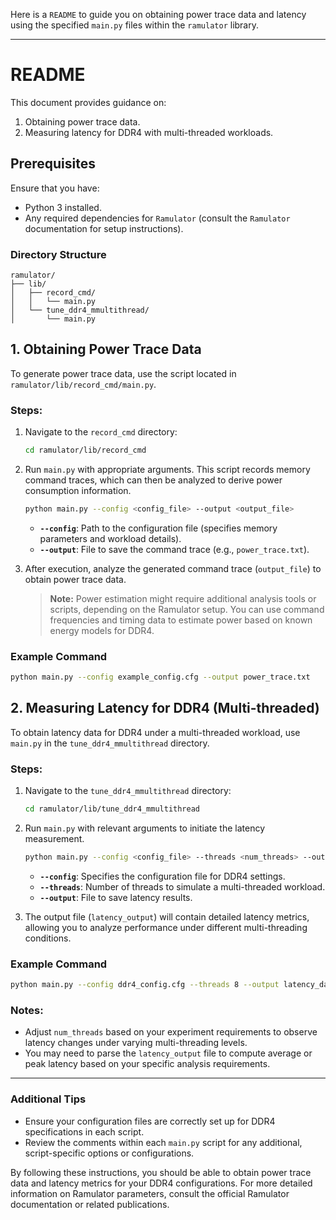 Here is a `README` to guide you on obtaining power trace data and latency using the specified `main.py` files within the `ramulator` library.

---

# README

This document provides guidance on:
1. Obtaining power trace data.
2. Measuring latency for DDR4 with multi-threaded workloads.

## Prerequisites

Ensure that you have:
- Python 3 installed.
- Any required dependencies for `Ramulator` (consult the `Ramulator` documentation for setup instructions).

### Directory Structure

```
ramulator/
├── lib/
│   ├── record_cmd/
│   │   └── main.py
│   └── tune_ddr4_mmultithread/
│       └── main.py
```

## 1. Obtaining Power Trace Data

To generate power trace data, use the script located in `ramulator/lib/record_cmd/main.py`.

### Steps:
1. Navigate to the `record_cmd` directory:
   ```bash
   cd ramulator/lib/record_cmd
   ```
2. Run `main.py` with appropriate arguments. This script records memory command traces, which can then be analyzed to derive power consumption information.
   ```bash
   python main.py --config <config_file> --output <output_file>
   ```
   - **`--config`**: Path to the configuration file (specifies memory parameters and workload details).
   - **`--output`**: File to save the command trace (e.g., `power_trace.txt`).

3. After execution, analyze the generated command trace (`output_file`) to obtain power trace data.

   > **Note:** Power estimation might require additional analysis tools or scripts, depending on the Ramulator setup. You can use command frequencies and timing data to estimate power based on known energy models for DDR4.

### Example Command
```bash
python main.py --config example_config.cfg --output power_trace.txt
```

## 2. Measuring Latency for DDR4 (Multi-threaded)

To obtain latency data for DDR4 under a multi-threaded workload, use `main.py` in the `tune_ddr4_mmultithread` directory.

### Steps:
1. Navigate to the `tune_ddr4_mmultithread` directory:
   ```bash
   cd ramulator/lib/tune_ddr4_mmultithread
   ```
2. Run `main.py` with relevant arguments to initiate the latency measurement.
   ```bash
   python main.py --config <config_file> --threads <num_threads> --output <latency_output>
   ```
   - **`--config`**: Specifies the configuration file for DDR4 settings.
   - **`--threads`**: Number of threads to simulate a multi-threaded workload.
   - **`--output`**: File to save latency results.

3. The output file (`latency_output`) will contain detailed latency metrics, allowing you to analyze performance under different multi-threading conditions.

### Example Command
```bash
python main.py --config ddr4_config.cfg --threads 8 --output latency_data.txt
```

### Notes:
- Adjust `num_threads` based on your experiment requirements to observe latency changes under varying multi-threading levels.
- You may need to parse the `latency_output` file to compute average or peak latency based on your specific analysis requirements.

---

### Additional Tips

- Ensure your configuration files are correctly set up for DDR4 specifications in each script.
- Review the comments within each `main.py` script for any additional, script-specific options or configurations.

By following these instructions, you should be able to obtain power trace data and latency metrics for your DDR4 configurations. For more detailed information on Ramulator parameters, consult the official Ramulator documentation or related publications. 

